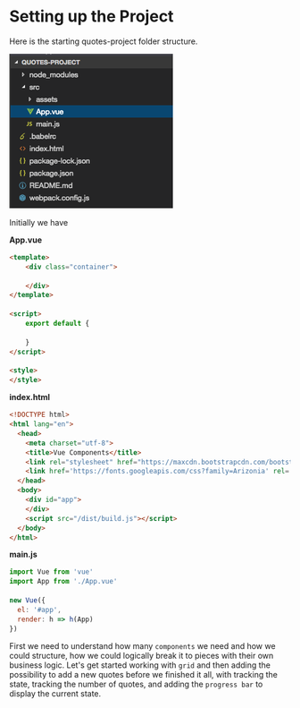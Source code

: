 # Setting up the Project

Here is the starting quotes-project folder structure.

![quotes-project-folder-structure](../quotes-project-folder-structure.png)

Initially we have 

**App.vue**

```html
<template>
    <div class="container">
    
    </div>
</template>

<script>
    export default {
        
    }
</script>

<style>
</style>
```

**index.html**
```html
<!DOCTYPE html>
<html lang="en">
  <head>
    <meta charset="utf-8">
    <title>Vue Components</title>
    <link rel="stylesheet" href="https://maxcdn.bootstrapcdn.com/bootstrap/3.3.7/css/bootstrap.min.css" integrity="sha384-BVYiiSIFeK1dGmJRAkycuHAHRg32OmUcww7on3RYdg4Va+PmSTsz/K68vbdEjh4u" crossorigin="anonymous">
    <link href='https://fonts.googleapis.com/css?family=Arizonia' rel='stylesheet' type='text/css'>
  </head>
  <body>
    <div id="app">
    </div>
    <script src="/dist/build.js"></script>
  </body>
</html>
```

**main.js**

```js
import Vue from 'vue'
import App from './App.vue'

new Vue({
  el: '#app',
  render: h => h(App)
})
```
First we need to understand how many `components` we need and how we could structure, how we could logically break it to pieces with their own business logic. Let's get started working with `grid` and then adding the possibility to add a new quotes before we finished it all, with tracking the state, tracking the number of quotes, and adding the `progress bar` to display the current state. 
